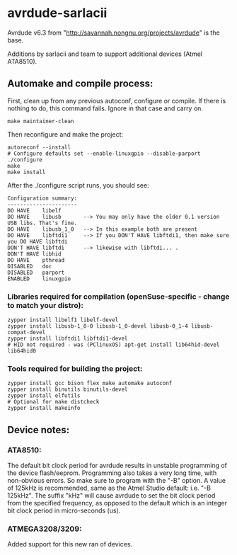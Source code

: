 # avrdude-sarlacii
Avrdude v6.3 from "http://savannah.nongnu.org/projects/avrdude" is the base.

Additions by sarlacii and team to support additional devices (Atmel ATA8510).

## Automake and compile process:

First, clean up from any previous autoconf, configure or compile.
If there is nothing to do, this command fails. Ignore in that case and carry on.

    make maintainer-clean

Then reconfigure and make the project:

    autoreconf --install
    # Configure defaults set --enable-linuxgpio --disable-parport
    ./configure
    make
    make install

After the ./configure script runs, you should see:

    Configuration summary:
    ----------------------
    DO HAVE    libelf
    DO HAVE    libusb       --> You may only have the older 0.1 version USB libs. That's fine.
    DO HAVE    libusb_1_0   --> In this example both are present
    DO HAVE    libftdi1     --> If you DON'T HAVE libftdi1, then make sure you DO HAVE libftdi
    DON'T HAVE libftdi      --> likewise with libftdi... .
    DON'T HAVE libhid
    DO HAVE    pthread
    DISABLED   doc
    DISABLED   parport
    ENABLED    linuxgpio

### Libraries required for compilation (openSuse-specific - change to match your distro):

    zypper install libelf1 libelf-devel
    zypper install libusb-1_0-0 libusb-1_0-devel libusb-0_1-4 libusb-compat-devel
    zypper install libftdi1 libftdi1-devel
    # HID not required - was (PClinuxOS) apt-get install lib64hid-devel lib64hid0
    
### Tools required for building the project:
    
    zypper install gcc bison flex make automake autoconf
    zypper install binutils binutils-devel
    zypper install elfutils
    # Optional for make distcheck
    zypper install makeinfo

## Device notes:

### ATA8510:

The default bit clock period for avrdude results in unstable programming of the device flash/eeprom. Programming also takes a very long time, with non-obvious errors. So make sure to program with the "-B" option. A value of 125kHz is recommended, same as the Atmel Studio default: i.e. "-B 125kHz". The suffix "kHz" will cause avrdude to set the bit clock period from the specified frequency, as opposed to the default which is an integer bit clock period in micro-seconds (us).

### ATMEGA3208/3209:

Added support for this new ran of devices.

